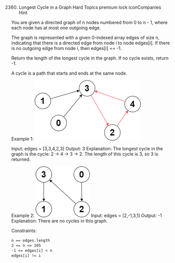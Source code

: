 2360. Longest Cycle in a Graph
Hard
Topics
premium lock iconCompanies
Hint

You are given a directed graph of n nodes numbered from 0 to n - 1, where each node has at most one outgoing edge.

The graph is represented with a given 0-indexed array edges of size n, indicating that there is a directed edge from node i to node edges[i]. If there is no outgoing edge from node i, then edges[i] == -1.

Return the length of the longest cycle in the graph. If no cycle exists, return -1.

A cycle is a path that starts and ends at the same node.

 

Example 1:
![alt text](assets/image-2.png)

Input: edges = [3,3,4,2,3]
Output: 3
Explanation: The longest cycle in the graph is the cycle: 2 -> 4 -> 3 -> 2.
The length of this cycle is 3, so 3 is returned.

Example 2:
![alt text](assets/image-3.png)
Input: edges = [2,-1,3,1]
Output: -1
Explanation: There are no cycles in this graph.

 

Constraints:

    n == edges.length
    2 <= n <= 105
    -1 <= edges[i] < n
    edges[i] != i

